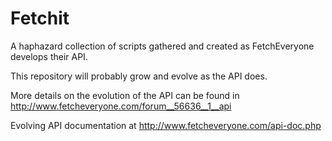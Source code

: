 Fetchit
=======

A haphazard collection of scripts gathered and created as FetchEveryone develops their API.

This repository will probably grow and evolve as the API does.

More details on the evolution of the API can be found in http://www.fetcheveryone.com/forum__56636__1__api

Evolving API documentation at http://www.fetcheveryone.com/api-doc.php
